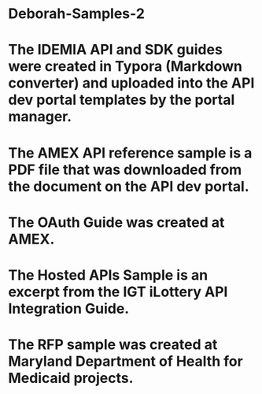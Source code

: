 # Deborah-Samples-2

# The IDEMIA API and SDK guides were created in Typora (Markdown converter) and uploaded into the API dev portal templates by the portal manager.

# The AMEX API reference sample is a PDF file that was downloaded from the document on the API dev portal.

# The OAuth Guide was created at AMEX.

# The Hosted APIs Sample is an excerpt from the IGT iLottery API Integration Guide.

# The RFP sample was created at Maryland Department of Health for Medicaid projects.
